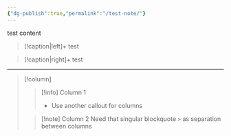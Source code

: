 ```yaml
---
{"dg-publish":true,"permalink":"/test-note/"}
---
```


test content

> [!caption|left]+
> test


> [!caption|right]+
> test


---

> [!column]
>> [!info] Column 1
>> - Use another callout for columns
>
>> [!note] Column 2
>> Need that singular blockquote `>` as separation between columns